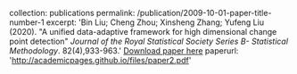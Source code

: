 
collection: publications
permalink: /publication/2009-10-01-paper-title-number-1
excerpt: 'Bin Liu; Cheng Zhou; Xinsheng Zhang; Yufeng Liu (2020). "A unified data-adaptive framework for high
dimensional change point detection" <i>Journal of the Royal Statistical Society Series B- Statistical Methodology</i>. 82(4),933-963.'
[Download paper here](http://academicpages.github.io/files/paper1.pdf)
paperurl: 'http://academicpages.github.io/files/paper2.pdf'







